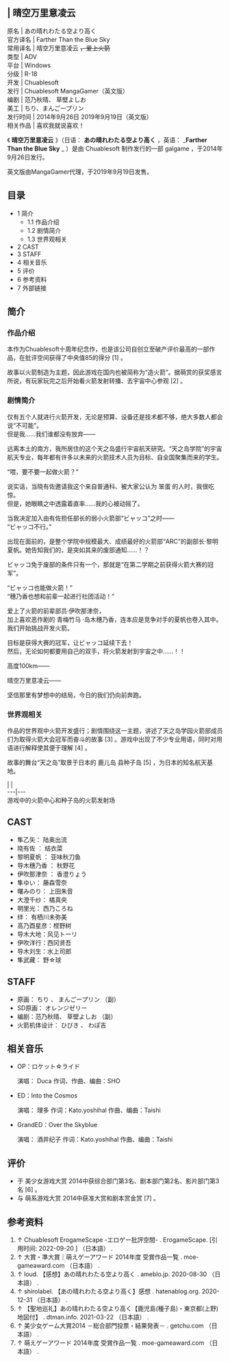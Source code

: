 |  晴空万里意凌云  
---  
原名  |  あの晴れわたる空より高く   
官方译名  |  Farther Than the Blue Sky   
常用译名  |  晴空万里意凌云 ~~，爱上火箭~~  
类型  |  ADV   
平台  |  Windows   
分级  |  R-18   
开发  |  Chuablesoft   
发行  |  Chuablesoft  MangaGamer（英文版）   
编剧  |  范乃秋晴、  草壁よしお   
美工  |  ちり、まんごープリン   
发行时间  |  2014年9月26日  2019年9月19日（英文版）   
相关作品  |  喜欢我就说喜欢！   
  
《 **晴空万里意凌云** 》（日语：  **あの晴れわたる空より高く** ，英语：  _**Farther Than the Blue Sky** _
）是由  Chuablesoft  制作发行的一部  galgame  ，于2014年9月26日发行。

英文版由MangaGamer代理，于2019年9月19日发售。

##  目录

  * 1  简介 
    * 1.1  作品介绍 
    * 1.2  剧情简介 
    * 1.3  世界观相关 
  * 2  CAST 
  * 3  STAFF 
  * 4  相关音乐 
  * 5  评价 
  * 6  参考资料 
  * 7  外部链接 

##  简介

###  作品介绍

本作为Chuablesoft十周年纪念作，也是该公司自创立至破产评价最高的一部作品，在批评空间获得了中央值85的得分  [1]  。

故事以火箭制造为主题，因此游戏在国内也被简称为“造火箭”。据萌赏的获奖感言所说，有玩家玩完之后开始看火箭发射转播、去宇宙中心参观  [2]  。

###  剧情简介

仅有五个人就进行火箭开发，无论是预算、设备还是技术都不够，绝大多数人都会说“不可能”。  
但是我……我们谁都没有放弃——

远离本土的南方，我所居住的这个天之岛盛行宇宙航天研究。“天之岛学院”的宇宙航天专业，每年都有许多以未来的火箭技术人员为目标、自全国聚集而来的学生。

“喂，要不要一起做火箭？”

说实话，当晓有佐邀请我这个来自普通科、被大家公认为  笨蛋  的人时，我很吃惊。  
但是，她眼睛之中透露着直率……我的心被动摇了。

当我决定加入由有佐担任部长的弱小火箭部“ビャッコ”之时——  
“ビャッコ不行。”

出现在面前的，是整个学院中规模最大、成绩最好的火箭部“ARC”的副部长·黎明夏帆。她告知我们的，是突如其来的废部通知……！？

ビャッコ免于废部的条件只有一个，那就是“在第二学期之前获得火箭大赛的冠军”。

“ビャッコ也能做火箭！”  
“穗乃香也想和前辈一起进行社团活动！”

爱上了火箭的前辈部员·伊吹那津奈，  
加上喜欢恶作剧的  青梅竹马  ·岛木穗乃香，连本应是竞争对手的夏帆也卷入其中。  
我们开始挑战开发火箭。

目标是获得大赛的冠军，让ビャッコ延续下去！  
然后，无论如何都要用自己的双手，将火箭发射到宇宙之中……！！

高度100km——

晴空万里意凌云——

坚信那里有梦想中的结局，今日的我们仍向前奔跑。

###  世界观相关

作品的世界观中火箭开发盛行；剧情围绕这一主题，讲述了天之岛学园火箭部成员们为取得火箭大会冠军而奋斗的故事  [3]
。游戏中出现了不少专业用语，同时对用语进行解释使其便于理解  [4]  。

故事的舞台“天之岛”取景于日本的  鹿儿岛  县种子岛  [5]  ，为日本的知名航天基地。

|  |   
---|---  
游戏中的火箭中心和种子岛的火箭发射场  
  
##  CAST

  * 隼乙矢：  陆奥出流 
  * 晓有佐  ：  结衣菜 
  * 黎明夏帆  ：  亚味秋刀鱼 
  * 导木穗乃香  ：  秋野花 
  * 伊吹那津奈  ：  香澄りょう 
  * 隼ゆい：  藤森雪奈 
  * 曙みのり：  上田朱音 
  * 大澄千纱：  橘真央 
  * 明里光：  西乃ころね 
  * 绊：  有栖川未弥美 
  * 高乃酉星彦：㭴野树 
  * 导木大地：风见トーリ 
  * 伊吹洋行：西冈贤吾 
  * 导木刘生：水上司郎 
  * 隼武藏：  野☆球 

##  STAFF

  * 原画：  ちり  、  まんごープリン  （副） 
  * SD原画：  オレンジゼリー 
  * 编剧：范乃秋晴、  草壁よしお  （副） 
  * 火箭机体设计：  ひびき  、  わぽ吉 

##  相关音乐

  * OP：ロケット☆ライド 

     演唱：  Duca 
     作词、作曲、编曲：SHO 

  * ED：Into the Cosmos 

     演唱：  理多 
     作词：Kato.yoshihal 
     作曲、编曲：Taishi 

  * GrandED：Over the Skyblue 

     演唱：  酒井纪子 
     作词：Kato.yoshihal 
     作曲、编曲：Taishi 

##  评价

  * 于  美少女游戏大赏  2014中获综合部门第3名、剧本部门第2名、影片部门第3名  [6]  。 
  * 与  萌系游戏大赏  2014中获准大赏和剧本赏金赏  [7]  。 

##  参考资料

  1. ↑  Chuablesoft ErogameScape -エロゲー批評空間-  . ErogameScape.  [引用时间:  2022-09-20  ]  （日本語）  . 
  2. ↑  大賞・準大賞｜萌えゲーアワード 2014年度 受賞作品一覧  . moe-gameaward.com  （日本語）  . 
  3. ↑  loud.  【感想】あの晴れわたる空より高く  . ameblo.jp. 2020-08-30  （日本語）  . 
  4. ↑  shirolabel.  【あの晴れわたる空より高く】感想  . hatenablog.org. 2020-12-31  （日本語）  . 
  5. ↑  【聖地巡礼】あの晴れわたる空より高く【鹿児島(種子島)・東京都(上野)地図付】  . dtman.info. 2021-03-22  （日本語）  . 
  6. ↑  美少女ゲーム大賞2014 －総合部門投票・結果発表－  . getchu.com  （日本語）  . 
  7. ↑  萌えゲーアワード 2014年度 受賞作品一覧  . moe-gameaward.com  （日本語）  . 